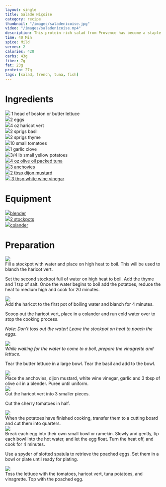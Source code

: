 ```yaml
---
layout: single
title: Salade Niçoise
category: recipe
thumbnail: "/images/saladenicoise.jpg"
video: "/images/saladenicoise.mp4"
description: This protein rich salad from Provence has become a staple of brasseries all over France. Made with Spanish oil cured tuna, French anchovies, a soft boiled egg and a tangy vinaigrette- we've pumped up the flavor in this classic French dish. 
time: 40 Min
spice: Mild
serves: 2
calories: 420
carbs: 43g
fiber: 7g
fat: 23g
protein: 27g
tags: [salad, french, tuna, fish]
---
```

<div id= "ingredienthdr">
<h1>Ingredients</h1>
</div>

<div id="ingredients">
<div id="ingredientone"><img src="/images/bostonlettuce.jpeg"/> 1 head of boston or butter lettuce </div>
<div id="ingredienttwo"><img src="/images/egg.jpeg"/>2 eggs</div>
<div id="ingredienttwo"><img src="/images/haricotvert.jpeg"/>4 oz haricot vert</div>
<div id="ingredientfour"><img src="/images/basil.jpeg"/>2 sprigs basil</div>
</div>

<div id="ingredients">
<div id="ingredientone"><img src="/images/thyme.jpeg"/>2 sprigs thyme</div>
<div id="ingredienttwo"><img src="/images/cherrytomatoes.jpeg"/>10 small tomatoes</div>
<div id="ingredientthree"><img src="/images/1garlic.jpeg"/>1 garlic clove</div>
<div id="ingredientfour"><img src="/images/smallpotatoes.jpeg"/>3/4 lb small yellow potatoes</div>
</div>

<div id="ingredients">
<div id="ingredientone"><a href="https://www.amazon.com/Ortiz-Bonito-Del-Norte-3-95-Ounce/dp/B0021491QM/ref=as_li_ss_tl?ie=UTF8&qid=1483415716&sr=8-2&keywords=bonito+tuna&linkCode=ll1&tag=cilalime09-20&linkId=29159d5e790b83f3f27f5a789c23d703"><img src="/images/bonitotuna.jpeg"/>4 oz olive oil packed tuna</a></div>
<div id="ingredienttwo"><a href="https://www.amazon.com/Agostino-Recca-Fillets-Anchovies-Ounce/dp/B00ETA7XFM/ref=as_li_ss_tl?rps=1&ie=UTF8&qid=1483415754&sr=8-3&keywords=anchovies&refinements=p_85:2470955011&linkCode=ll1&tag=cilalime09-20&linkId=ce5628b3b5e6292a3eb2778daea4bb03"><img src="/images/3anchovies.jpeg"/>3 anchovies</a></div>
<div id="ingredientthree"><a href="https://www.amazon.com/Maille-Style-Whole-Grain-Mustard/dp/B000SR5VOU/ref=as_li_ss_tl?ie=UTF8&qid=1483415679&sr=8-2&keywords=dijon+mustard+maille&linkCode=ll1&tag=cilalime09-20&linkId=2034955729a07b6dd0e0401bfe2622b9"><img src="/images/dijon.jpeg"/>2 tbsp dijon mustard</a></div>
<div id="ingredientfour"><a href="https://www.amazon.com/Pompeian-201526-White-Wine-Vinegar/dp/B00HVLCS6A/ref=as_li_ss_tl?rps=1&ie=UTF8&qid=1483415886&sr=8-3&keywords=white+wine+vinegar&refinements=p_85:2470955011&linkCode=ll1&tag=cilalime09-20&linkId=1b2f0a0cb2dc6dc7cd8b96778fc1d427"><img src="/images/whitewinevin.jpeg"/> 3 tbsp white wine vinegar</a></div>
</div>

<div id= "equipmenthdr">
<h1>Equipment</h1>
</div>

<div id="equipment">
<div id="equipmentone"><a href="https://www.amazon.com/Breville-BBL605XL-Hemisphere-Control-Blender/dp/B005I72LMU/ref=as_li_ss_tl?s=kitchen&ie=UTF8&qid=1483415974&sr=1-1&keywords=breville+blender&linkCode=ll1&tag=cilalime09-20&linkId=0ecdc779bc1082a79f1563a0d235b03b"><img src="/images/blender.jpeg"/>blender </a></div>
<div id="equipmenttwo"><a href="https://www.amazon.com/Bellemain-Micro-perforated-Stainless-5-quart-Colander-Dishwasher/dp/B00O97D0DO/ref=as_li_ss_tl?s=kitchen&rps=1&ie=UTF8&qid=1481916015&sr=1-4&keywords=colander&refinements=p_85:2470955011&linkCode=ll1&tag=cilalime09-20&linkId=926d38b26a0d016b9b6c627a7b507715"><img src="/images/stockpot.jpeg"/>2 stockpots </a></div>
<div id="equipmentthree"><a href="https://www.amazon.com/Creuset-Signature-Round-French-Truffle/dp/B0076NOFSC/ref=as_li_ss_tl?s=kitchen&rps=1&ie=UTF8&qid=1481598867&sr=1-38&keywords=le+creuset&refinements=p_85:2470955011&th=1&linkCode=ll1&tag=cilalime09-20&linkId=9987204213f6c7ac4d1e12889972e623"><img src="/images/colander.jpeg"/>colander </a></div>
</div>

<div id="preparation">
<h1>Preparation</h1>
</div>

<div id="instruction">
<div id="image"><img src="/images/saladenicoise1.jpeg"/> </div>
<div id="step">Fill a stockpot with water and place on high heat to boil. This will be used to blanch the haricot vert.
<p>Set the second stockpot full of water on high heat to boil. Add the thyme and 1 tsp of salt. Once the water begins to boil add the potatoes, reduce the heat to medium high and cook for 20 minutes.</p></div>
</div>

<div id="instruction">
<div id="image"><img src="/images/saladenicoise2.jpeg"/> </div>
<div id="step">Add the haricot to the first pot of boiling water and blanch for 4 minutes.
<p>Scoop out the haricot vert, place in a colander and run cold water over to stop the cooking process. </p>
<p><i>Note: Don't toss out the water! Leave the stockpot on heat to poach the eggs.</i></p></div>
</div>

<div id="instruction">
<div id="image"><img src="/images/saladenicoise3.jpeg"/> </div>
<div id="step"> <i> While waiting for the water to come to a boil, prepare the vinagrette and lettuce. </i>
<p>Tear the butter lettuce in a large bowl. Tear the basil and add to the bowl.</p></div>
</div>

<div id="instruction">
<div id="image"><img src="/images/saladenicoise4.jpeg"/> </div>
<div id="step">Place the anchovies, dijon mustard, white wine vinegar, garlic and 3 tbsp of olive oil in a blender. Puree until uniform. </div>

<div id="instruction">
<div id="image"><img src="/images/saladenicoise5.jpeg"/> </div>
<div id="step">Cut the haricot vert into 3 smaller pieces. 
<p>Cut the cherry tomatoes in half.</p></div>
</div>

<div id="instruction">
<div id="image"><img src="/images/saladenicoise6.jpeg"/> </div>
<div id="step">When the potatoes have finished cooking, transfer them to a cutting board and cut them into quarters.</div>
</div>

<div id="instruction">
<div id="image"><img src="/images/saladenicoise7.jpeg"/> </div>
<div id="step">Break each egg into their own small bowl or ramekin. Slowly and gently, tip each bowl into the hot water, and let the egg float. Turn the heat off, and cook for 4 minutes.
<p>Use a spyder of slotted spatula to retrieve the poached eggs. Set them in a bowl or plate until ready for plating.</p></div>
</div>

<div id="instruction">
<div id="image"><img src="/images/saladenicoise8.jpeg"/> </div>
<div id="step">Toss the lettuce with the tomatoes, haricot vert, tuna potatoes, and vinagrette. Top with the poached egg.</div>
</div>
